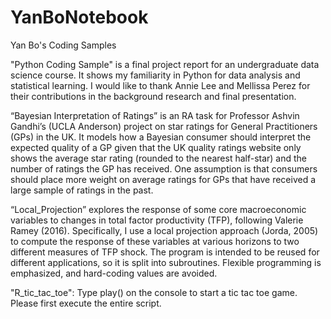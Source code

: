 # YanBoNotebook
Yan Bo's Coding Samples

"Python Coding Sample" is a final project report for an undergraduate data science course. It shows my familiarity in Python for data analysis and statistical learning. I would like to thank Annie Lee and Mellissa Perez for their contributions in the background research and final presentation.

“Bayesian Interpretation of Ratings” is an RA task for Professor Ashvin Gandhi’s (UCLA Anderson) project on star ratings for General Practitioners (GPs) in the UK. It models how a Bayesian consumer should interpret the expected quality of a GP given that the UK quality ratings website only shows the average star rating (rounded to the nearest half-star) and the number of ratings the GP has received. One assumption is that consumers should place more weight on average ratings for GPs that have received a large sample of ratings in the past.

“Local_Projection” explores the response of some core macroeconomic variables to changes in total factor productivity (TFP), following Valerie Ramey (2016). Specifically, I use a local projection approach (Jorda, 2005) to compute the response of these variables at various horizons to two different measures of TFP shock. The program is intended to be reused for different applications, so it is split into subroutines. Flexible programming is emphasized, and hard-coding values are avoided.

"R_tic_tac_toe": Type play() on the console to start a tic tac toe game. Please first execute the entire script.
